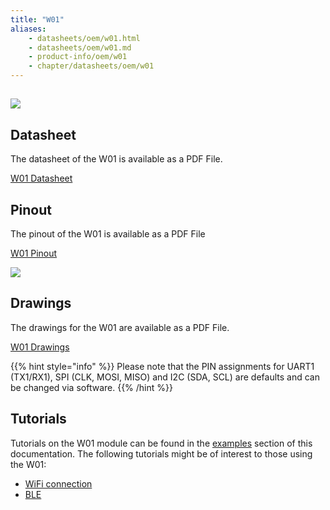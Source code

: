 ```yaml
---
title: "W01"
aliases:
    - datasheets/oem/w01.html
    - datasheets/oem/w01.md
    - product-info/oem/w01
    - chapter/datasheets/oem/w01
---
```


## ![](/gitbook/assets/assets-lil0igdl11z7jos_jpx-lkn7scqkkkb6tqb3uyo-lkn85ios3qzh5brsxk2-w01.png)

## Datasheet

The datasheet of the W01 is available as a PDF File.

<a href="/gitbook/assets/specsheets/Pycom_002_Specsheets_W01_v2.pdf" target="_blank"> W01 Datasheet </a>
## Pinout

The pinout of the W01 is available as a PDF File

<a href="/gitbook/assets/w01-pinout.pdf" target="_blank"> W01 Pinout </a>

![](/gitbook/assets/w01-pinout.png)

## Drawings

The drawings for the W01 are available as a PDF File.

<a href="/gitbook/assets/w01-drawing.pdf" target="_blank"> W01 Drawings </a>

{{% hint style="info" %}}
Please note that the PIN assignments for UART1 \(TX1/RX1\), SPI \(CLK, MOSI, MISO\) and I2C \(SDA, SCL\) are defaults and can be changed via software.
{{% /hint %}}

## Tutorials

Tutorials on the W01 module can be found in the [examples](/tutorials/introduction) section of this documentation. The following tutorials might be of  interest to those using the W01:

* [WiFi connection](/tutorials/all/wlan)
* [BLE](/tutorials/all/ble)
